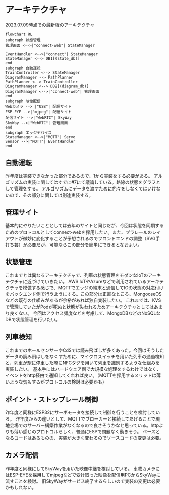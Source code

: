 # アーキテクチャ

2023.07.09時点での最新版のアーキテクチャ

```mermaid
flowchart RL
subgraph 状態管理
管理画面 <-->|"connect-web"| StateManager

EventHandler <-->|"connect"| StateManager
StateManager <--> DB1[(state_db)]
end
subgraph 自動運転
TrainController <--> StateManager
DiagramManager --> PathPlanner
PathPlanner <--> TrainController
DiagramManager <--> DB2[(diagram_db)]
DiagramManager <-->|"connect-web"| 管理画面
end
subgraph 映像配信
Webカメラ --> |"USB"| 配信サイト
ESP-EYE -->|"mjpeg"| 配信サイト
配信サイト -->|"WebRTC"| SkyWay
SkyWay -->|"WebRTC"| 管理画面
end
subgraph エッジデバイス
StateManager <-->|"MQTT"| Servo
Sensor -->|"MQTT"| EventHandler
end
```

## 自動運転
昨年度は実装できなかった部分であるので、1から実装をする必要がある。
アルゴリズムの実装に関してはすでに#7にて議論している。路線の状態をグラフとして管理をする。
アルゴリズムにデータを渡すために色々をしなくてはいけないので、その部分に関しては別途実装する。

## 管理サイト
基本的にやりたいこととしては去年のサイトと同じだが、今回は状態を同期するためのプロトコルとしてconnect-webを採用したい。また、プラレールのレイアウトが微妙に変化することが予想されるのでフロントエンドの調整（SVG手打ち芸）が必要だが、可能ならこの部分を簡単にできるとなおよい。

## 状態管理
これまでとは異なるアーキテクチャで、列車の状態管理をモダンなIoTのアーキテクチャに近づけていきたい。
AWS IoTやAzureなどで利用されているアーキテクチャを模倣する感じで、MQTTでエッジの端末と通信してIOの状態の対応付けをバックエンド側で行うようにする。この部分は正直なところ、MongooseOSなどの既存の仕組みがあるが余裕があれば独自実装したい。
これまでは、KVSで管理していたがPodが死ぬと状態が失われるためアーキテクチャとしてはあまり良くない。
今回はアクセス頻度などを考慮して、MongoDBなどのNoSQLなDBで状態管理を行いたい。

## 列車検知
これまでのホールセンサーやCdSでは読み飛ばしが多くあった。今回はそうしたデータの読み飛ばしをなくすために、マイクロスイッチを用いた列車の通過検知と、列車が駅に停車した際にNFCタグを用いて列車を識別するような仕組みを実装したい。
基本手にはハードウェア側で大規模な処理をするわけではなく、イベントをhttp経由で通知してくれれば良い。（MQTTを採用するメリットは薄いような気もするがプロトコルの検討は必要かも）

## ポイント・ストップレール制御
昨年度と同様にESP32にサーボモータを接続して制御を行うことを検討している。
昨年度からの違いとして、MQTTでブローカーと接続してあげることで現地会場でのサーバー構築作業がなくなるので良さそうかなと思っている。httpよりも薄い感じのプロトコルらしく、普通にESPで問題なく動きそう。
ベースとなるコードはあるものの、実装が大きく変わるのでソースコードの変更は必要。

## カメラ配信
昨年度と同様にしてSkyWayを用いた映像中継を検討している。
車載カメラにはESP-EYEを採用してmjpegなどで受け取った映像を配信用PCからSkyWayに流すことを検討。
旧SkyWayがサービス終了するらしいので実装の変更は必要かもしれない。